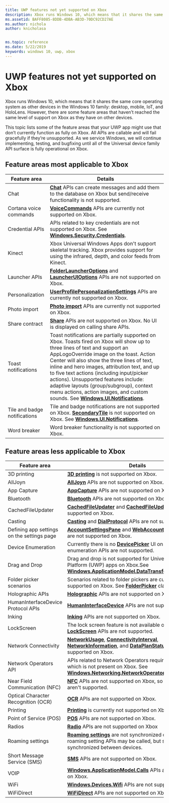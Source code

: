 ```yaml
---
title: UWP features not yet supported on Xbox
description: Xbox runs Windows 10, which means that it shares the same core operating system as other devices in the Windows 10 family desktop, mobile, and HoloLens.
ms.assetid: BAFF8085-8DDB-4DBA-AB3D-70DC92CD27AE
ms.author: nichola
author: knicholasa


ms.topic: reference
ms.date: 5/22/2019
keywords: windows 10, uwp, xbox
---
```


# UWP features not yet supported on Xbox

Xbox runs Windows 10, which means that it shares the same core operating system as other devices in the Windows 10 family: desktop, mobile, IoT, and HoloLens. However, there are some feature areas that haven’t reached the same level of support on Xbox as they have on other devices.

This topic lists some of the feature areas that your UWP app might use that don’t currently function as fully on Xbox. All APIs are callable and will fail gracefully if they’re unsupported. As we service Windows, we will continue implementing, testing, and bugfixing until all of the Universal device family API surface is fully operational on Xbox.

## Feature areas most applicable to Xbox

| Feature area            | Details  |
|-------------------------|------------------------------------------------------------------------------------------------------------------------------------------------------------------------------------|
| Chat                    | [**Chat**](https://msdn.microsoft.com/library/windows/apps/dn642321) APIs can create messages and add them to the database on Xbox but send/receive functionality is not supported.|
| Cortana voice commands  | [**VoiceCommands**](https://msdn.microsoft.com/library/windows/apps/dn706594) APIs are currently not supported on Xbox. |
| Credential APIs         | APIs related to key credentials are not supported on Xbox. See [**Windows.Security.Credentials**](https://msdn.microsoft.com/library/windows/apps/br227089).  |
| Kinect                  | Xbox Universal Windows Apps don't support skeletal tracking. Xbox provides support for using the infrared, depth, and color feeds from Kinect. |
| Launcher APIs           | [**FolderLauncherOptions**](https://msdn.microsoft.com/library/windows/apps/dn889612) and [**LauncherUIOptions**](https://msdn.microsoft.com/library/windows/apps/hh701448) APIs are not supported on Xbox. |
| Personalization         | [**UserProfilePersonalizationSettings**](https://msdn.microsoft.com/library/windows/apps/mt244354) APIs are currently not supported on Xbox. |
| Photo import            | [**Photo import**](https://msdn.microsoft.com/library/windows/apps/mt188534) APIs are currently not supported on Xbox. |
| Share contract          | [**Share**](https://msdn.microsoft.com/library/windows/apps/br205989) APIs are not supported on Xbox. No UI is displayed on calling share APIs. |
| Toast notifications     | Toast notifications are partially supported on Xbox. Toasts fired on Xbox will show up to three lines of text and support an AppLogoOverride image on the toast. Action Center will also show the three lines of text, inline and hero images, attribution text, and up to five text actions (including input/picker actions). Unsupported features include: adaptive layouts (group/subgroup), context menu actions, action images, and custom sounds. See [**Windows.UI.Notifications**](https://msdn.microsoft.com/library/windows/apps/br208661). |
| Tile and badge notifications | Tile and badge notifications are not supported on Xbox. [**SecondaryTile**](https://msdn.microsoft.com/library/windows/apps/br242183) is not supported on Xbox. See [**Windows.UI.Notifications**](https://msdn.microsoft.com/library/windows/apps/br208661).|
| Word breaker                 | Word breaker functionality is not supported on Xbox. |

## Feature areas less applicable to Xbox

| Feature area  | Details  |
|---------------|----------|
| 3D printing                                | [**3D printing**](https://msdn.microsoft.com/library/windows/apps/dn706164) is not supported on Xbox.|
| AllJoyn                                    | [**AllJoyn**](https://msdn.microsoft.com/library/windows/apps/dn894971) APIs are not supported on Xbox. |
| App Capture                                | [**AppCapture**](https://msdn.microsoft.com/library/windows/apps/mt608892) APIs are not supported on Xbox. |
| Bluetooth                                  | [**Bluetooth**](https://msdn.microsoft.com/library/windows/apps/dn263413) APIs are not supported on Xbox. |
| CachedFileUpdater                          | [**CachedFileUpdater**](https://msdn.microsoft.com/library/windows/apps/hh747793) and [**CachedFileUpdaterUI**](https://msdn.microsoft.com/library/windows/apps/hh747794) are not supported on Xbox.  |
| Casting                                    | [**Casting**](https://msdn.microsoft.com/library/windows/apps/dn972568) and [**DialProtocol**](https://msdn.microsoft.com/library/windows/apps/dn946818) APIs are not supported on Xbox. |
| Defining app settings on the settings page | [**AccountSettingsPane**](https://msdn.microsoft.com/library/windows/apps/dn298377) and [**WebAccountCommand**](https://msdn.microsoft.com/library/windows/apps/dn298413) APIs are not supported on Xbox. |
| Device Enumeration                         | Currently there is no [**DevicePicker**](https://msdn.microsoft.com/library/windows/apps/dn930841) UI on Xbox, so device enumeration APIs are not supported. |
| Drag and Drop                              | Drag and drop is not supported for Universal Windows Platform (UWP) apps on Xbox.See [**Windows.ApplicationModel.DataTransfer.DragDrop.Core**](https://msdn.microsoft.com/library/windows/apps/dn894216). |
| Folder picker scenarios                    | Scenarios related to folder pickers are currently not supported on Xbox. See [**FolderPicker**](https://msdn.microsoft.com/library/windows/apps/br207881) class. |
| Holographic APIs                           | [**Holographic**](https://msdn.microsoft.com/library/windows/apps/mt592853) APIs are not supported on Xbox. |
| HumanInterfaceDevice Protocol APIs         | [**HumanInterfaceDevice**](https://msdn.microsoft.com/library/windows/apps/dn264174) APIs are not supported on Xbox. |
| Inking                                     | [**Inking**](https://msdn.microsoft.com/library/windows/apps/br208524) APIs are not supported on Xbox. |
| LockScreen                                 | The lock screen feature is not available on Xbox, so [**LockScreen**](https://msdn.microsoft.com/library/windows/apps/dn946802) APIs are not supported. |
| Network Connectivity                       | [**NetworkUsage**](https://msdn.microsoft.com/library/windows/apps/dn303657), [**ConnectivityInterval**](https://msdn.microsoft.com/library/windows/apps/dn266097), [**NetworkInformation**](https://msdn.microsoft.com/library/windows/apps/br207293), and [**DataPlanStatus**](https://msdn.microsoft.com/library/windows/apps/br207256) APIs are not supported on Xbox. |
| Network Operators API                      | APIs related to Network Operators require modem support, which is not present on Xbox. See [**Windows.Networking.NetworkOperators**](https://msdn.microsoft.com/library/windows/apps/br241148). |
| Near Field Communication (NFC)             | [**NFC**](https://msdn.microsoft.com/library/windows/apps/br241250) APIs are not supported on Xbox, so proximity APIs aren't supported.  |
| Optical Character Recognition (OCR)        | [**OCR**](https://msdn.microsoft.com/library/windows/apps/dn974149) APIs are not supported on Xbox. |
| Printing                                   | [**Printing**](https://msdn.microsoft.com/library/windows/apps/br226489) is currently not supported on Xbox. |
| Point of Service (POS)                     | [**POS**](https://msdn.microsoft.com/library/windows/apps/dn298071) APIs are not supported on Xbox. |
| Radios                                     | [**Radio**](https://msdn.microsoft.com/library/windows/apps/dn996447) APIs are not supported on Xbox  |
| Roaming settings                           | [**Roaming settings**](https://msdn.microsoft.com/library/windows/apps/br241624) are not synchronized on Xbox. The roaming setting APIs may be called, but settings will not be synchronized between devices. |
| Short Message Service (SMS)                | [**SMS**](https://msdn.microsoft.com/library/windows/apps/br206567) APIs are not supported on Xbox. |
| VOIP                                       | [**Windows.ApplicationModel.Calls**](https://msdn.microsoft.com/library/windows/apps/dn297266) APIs are not supported on Xbox. |
| WiFi                                       | [**Windows.Devices.Wifi**](https://msdn.microsoft.com/library/windows/apps/dn975224) APIs are not supported on Xbox. |
| WiFiDirect                                 | [**WiFiDirect**](https://msdn.microsoft.com/library/windows/apps/dn297687) APIs are not supported on Xbox. |
